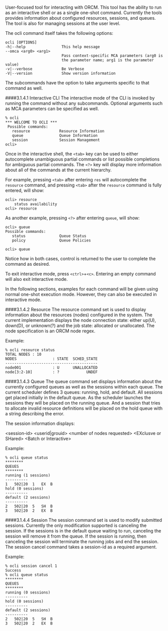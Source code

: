 User-focused tool for interacting with ORCM.  This tool has the ability to run as an interactive shell or as a single one-shot command.  Currently the tools provides information about configured resources, sessions, and queues.  The tool is also for managing sessions at the user level.

The ocli command itself takes the following options:
```
ocli [OPTIONS]
-h|--help                This help message
--omca <arg0> <arg1>  
                         Pass context-specific MCA parameters (arg0 is 
                         the parameter name; arg1 is the parameter value)
-v|--verbose             Be Verbose
-V|--version             Show version information
```
The subcommands have the option to take arguments specific to that command as well.

####3.1.4.1 Interactive CLI
The interactive mode of the CLI is invoked by running the command without any subcommands.  Optional arguments such as MCA parameters can be specified as well.

```
% ocli
*** WELCOME TO OCLI ***
 Possible commands:
   resource             Resource Information
   queue                Queue Information
   session              Session Management
ocli> 
```

Once in the interactive shell, the `<tab>` key can be used to either autocomplete unambiguous partial commands or list possible completions for ambiguous partial commands.  The `<?>` key will display more information about all of the commands at the current hierarchy.

For example, pressing `<tab>` after entering `res` will autocomplete the `resource` command, and pressing `<tab>` after the `resource` command is fully entered, will show:
```
ocli> resource 
	status availability
ocli> resource
```

As another example, pressing `<?>` after entering `queue`, will show:
```
ocli> queue 
Possible commands:
   status               Queue Status
   policy               Queue Policies

ocli> queue
```

Notice how in both cases, control is returned to the user to complete the command as desired.

To exit interactive mode, press `<ctrl>`+`<c>`.  Entering an empty command will also exit interactive mode.

In the following sections, examples for each command will be given using normal one-shot execution mode.  However, they can also be executed in interactive mode.

####3.1.4.2 Resource
The resource command set is used to display information about the resources (nodes) configured in the system.  The current implementation displays the node connection state: either up(U), down(D), or unknown(?) and the job state: allocated or unallocated.  The node specification is an ORCM node regex.

Example:
```
% ocli resource status
TOTAL NODES : 10
NODES                : STATE  SCHED_STATE
-----------------------------------------
node001              : U      UNALLOCATED
node[3:2-10]         : ?            UNDEF
```

####3.1.4.3 Queue
The queue command set displays information about the currently configured queues as well as the sessions within each queue.  The current scheduler defines 3 queues: running, hold, and default.  All sessions get placed initially in the default queue.  As the scheduler launches the sessions they will be placed on the running queue.  And a session that tries to allocate invalid resource definitions will be placed on the hold queue with a string describing the error.

The session information displays:

&lt;session-id&gt; &lt;userid|grouid&gt; &lt;number of nodes requested&gt; &lt;EXclusve or SHared&gt; &lt;Batch or Interactive&gt;

Example:
```
% ocli queue status
********
QUEUES
********
running (1 sessions)
----------
1	502|20	1	EX	B	
hold (0 sessions)
----------
default (2 sessions)
----------
2	502|20	5	SH	B	
3	502|20	2	EX	B	
```

####3.1.4.4 Session
The session command set is used to modify submitted sessions.  Currently the only modification supported is canceling the session.  If the sessions is in the default queue waiting to run, canceling the session will remove it from the queue.  If the session is running, then canceling the session will terminate the running jobs and end the session.  The session cancel command takes a session-id as a required argument.

Example:
```
% ocli session cancel 1
Success
% ocli queue status
********
QUEUES
********
running (0 sessions)
----------
hold (0 sessions)
----------
default (2 sessions)
----------
2	502|20	5	SH	B	
3	502|20	2	EX	B
```
